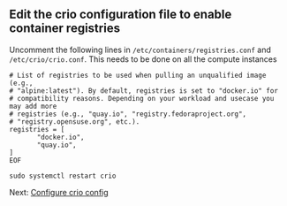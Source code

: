 ## Edit the crio configuration file to enable container registries

Uncomment the following lines in `/etc/containers/registries.conf` and `/etc/crio/crio.conf`. This needs to be done on all the compute instances

```
# List of registries to be used when pulling an unqualified image (e.g.,
# "alpine:latest"). By default, registries is set to "docker.io" for
# compatibility reasons. Depending on your workload and usecase you may add more
# registries (e.g., "quay.io", "registry.fedoraproject.org",
# "registry.opensuse.org", etc.).
registries = [
       "docker.io",
       "quay.io",
]
EOF
```
```
sudo systemctl restart crio
```

Next: [Configure crio config](12-configure-registries-for-crio-runtime.md)